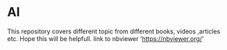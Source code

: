# AI
This repository covers different topic from different books, videos ,articles etc. Hope this will be helpfull.
link to nbviewer 'https://nbviewer.org/'
